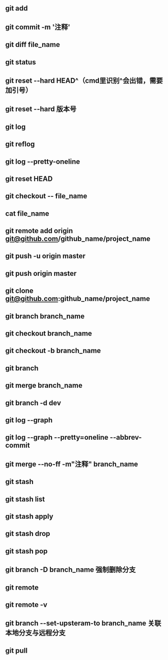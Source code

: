 ## git add
## git commit -m '注释'
## git diff file_name
## git status
## git reset --hard HEAD^（cmd里识别^会出错，需要加引号）
## git reset --hard 版本号
## git log
## git reflog
## git log --pretty-oneline
## git reset HEAD
## git checkout -- file_name
## cat file_name
## git remote add origin git@github.com/github_name/project_name
## git push -u origin master
## git push origin master
## git clone git@github.com:github_name/project_name
## git branch branch_name
## git checkout branch_name
## git checkout -b branch_name
## git branch
## git merge branch_name
## git branch -d dev
## git log --graph
## git log --graph --pretty=oneline --abbrev-commit
## git merge --no-ff -m"注释" branch_name
## git stash
## git stash list
## git stash apply
## git stash drop
## git stash pop
## git branch -D branch_name 强制删除分支
## git remote
## git remote -v
## git branch --set-upsteram-to branch_name 关联本地分支与远程分支
## git pull
